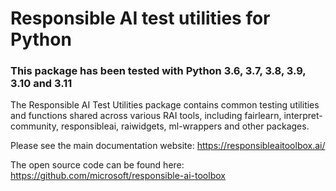# Responsible AI test utilities for Python

### This package has been tested with Python 3.6, 3.7, 3.8, 3.9, 3.10 and 3.11

The Responsible AI Test Utilities package contains common testing utilities and functions shared across various RAI tools, including fairlearn, interpret-community, responsibleai, raiwidgets, ml-wrappers and other packages.

Please see the main documentation website:
https://responsibleaitoolbox.ai/

The open source code can be found here:
https://github.com/microsoft/responsible-ai-toolbox
